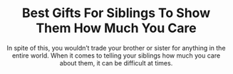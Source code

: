 ---
layout: post
title: Best Gifts For Siblings To Show Them How Much You Care
subtitle: In spite of this, you wouldn’t trade your brother or sister for anything in the entire world. When it comes to telling your siblings how much you care about them, it can be difficult at times.
header-img: "img/post/2023/09/copied/medium_gifts_for_siblings_be64028fc8.png"
header-style: text
permalink: "/gifts-for-siblings/"
catalog: true
tags:
  - Recipients 
  - Men
---   